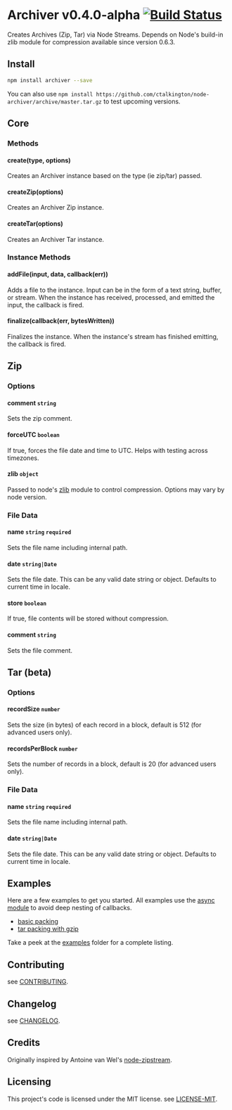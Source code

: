 # Archiver v0.4.0-alpha [![Build Status](https://secure.travis-ci.org/ctalkington/node-archiver.png?branch=master)](http://travis-ci.org/ctalkington/node-archiver)

Creates Archives (Zip, Tar) via Node Streams. Depends on Node's build-in zlib module for compression available since version 0.6.3.

## Install

```bash
npm install archiver --save
```

You can also use `npm install https://github.com/ctalkington/node-archiver/archive/master.tar.gz` to test upcoming versions.

## Core

### Methods

#### create(type, options)

Creates an Archiver instance based on the type (ie zip/tar) passed.

#### createZip(options)

Creates an Archiver Zip instance.

#### createTar(options)

Creates an Archiver Tar instance.

### Instance Methods

#### addFile(input, data, callback(err))

Adds a file to the instance. Input can be in the form of a text string, buffer, or stream. When the instance has received, processed, and emitted the input, the callback is fired.

#### finalize(callback(err, bytesWritten))

Finalizes the instance. When the instance's stream has finished emitting, the callback is fired.

## Zip

### Options

#### comment `string`

Sets the zip comment.

#### forceUTC `boolean`

If true, forces the file date and time to UTC. Helps with testing across timezones.

#### zlib `object`

Passed to node's [zlib](http://nodejs.org/api/zlib.html#zlib_options) module to control compression. Options may vary by node version.

### File Data

#### name `string` `required`

Sets the file name including internal path.

#### date `string|Date`

Sets the file date. This can be any valid date string or object. Defaults to current time in locale.

#### store `boolean`

If true, file contents will be stored without compression.

#### comment `string`

Sets the file comment.

## Tar (beta)

### Options

#### recordSize `number`

Sets the size (in bytes) of each record in a block, default is 512 (for advanced users only).

#### recordsPerBlock `number`

Sets the number of records in a block, default is 20 (for advanced users only).

### File Data

#### name `string` `required`

Sets the file name including internal path.

#### date `string|Date`

Sets the file date. This can be any valid date string or object. Defaults to current time in locale.

## Examples

Here are a few examples to get you started. All examples use the [async module](https://github.com/caolan/async) to avoid deep nesting of callbacks.

* [basic packing](https://github.com/ctalkington/node-archiver/blob/master/examples/pack.js)
* [tar packing with gzip](https://github.com/ctalkington/node-archiver/blob/master/examples/pack-tgz.js)

Take a peek at the [examples](https://github.com/ctalkington/node-archiver/blob/master/examples) folder for a complete listing.

## Contributing

see [CONTRIBUTING](https://github.com/ctalkington/node-archiver/blob/master/CONTRIBUTING.md).

## Changelog

see [CHANGELOG](https://github.com/ctalkington/node-archiver/blob/master/CHANGELOG).

## Credits

Originally inspired by Antoine van Wel's [node-zipstream](https://github.com/wellawaretech/node-zipstream).

## Licensing

This project's code is licensed under the MIT license. see [LICENSE-MIT](https://github.com/ctalkington/node-archiver/blob/master/LICENSE-MIT).